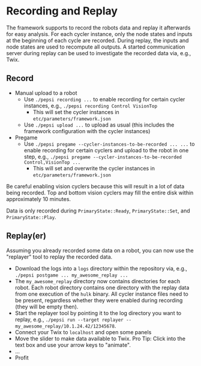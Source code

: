 # Recording and Replay

The framework supports to record the robots data and replay it afterwards for easy analysis.
For each cycler instance, only the node states and inputs at the beginning of each cycle are recorded.
During replay, the inputs and node states are used to recompute all outputs.
A started communication server during replay can be used to investigate the recorded data via, e.g., Twix.

## Record

- Manual upload to a robot
    - Use `./pepsi recording ...` to enable recording for certain cycler instances, e.g., `./pepsi recording Control VisionTop`
        - This will set the cycler instances in `etc/parameters/framework.json`
    - Use `./pepsi upload ...` to upload as usual (this includes the framework configuration with the cycler instances)
- Pregame
    - Use `./pepsi pregame --cycler-instances-to-be-recorded ... ...` to enable recording for certain cyclers and upload to the robot in one step, e.g., `./pepsi pregame --cycler-instances-to-be-recorded Control,VisionTop ...`
        - This will set and overwrite the cycler instances in `etc/parameters/framework.json`

Be careful enabling vision cyclers because this will result in a lot of data being recorded. Top and bottom vision cyclers may fill the entire disk within approximately 10 minutes.

Data is only recorded during `PrimaryState::Ready`, `PrimaryState::Set`, and `PrimaryState::Play`.

## Replay(er)

Assuming you already recorded some data on a robot, you can now use the "replayer" tool to replay the recorded data.

- Download the logs into a `logs` directory within the repository via, e.g., `./pepsi postgame ... my_awesome_replay ...`
- The `my_awesome_replay` directory now contains directories for each robot. Each robot directory contains one directory with the replay data from one execution of the `hulk` binary.
  All cycler instance files need to be present, regardless whether they were enabled during recording (they will be empty then).
- Start the replayer tool by pointing it to the log directory you want to replay, e.g., `./pepsi run --target replayer -- my_awesome_replay/10.1.24.42/12345678`.
- Connect your Twix to `localhost` and open some panels
- Move the slider to make data available to Twix. Pro Tip: Click into the text box and use your arrow keys to "animate".
- ...
- Profit
